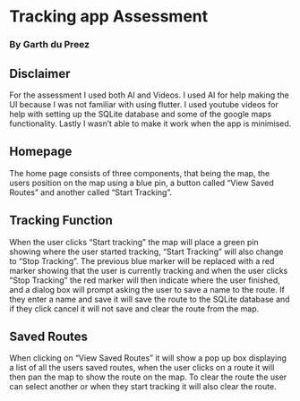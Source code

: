 # Tracking app Assessment 
### By Garth du Preez 


## Disclaimer 
For the assessment I used both AI and Videos. I used AI for help making 
the UI because I was not familiar with using flutter. I used youtube videos 
for help with setting up the SQLite database and some of the google maps 
functionality. Lastly I wasn’t able to make it work when the app is 
minimised. 


## Homepage 
The home page consists of three components, that being the map, the 
users position on the map using a blue pin, a button called “View Saved 
Routes” and another called “Start Tracking”.  


## Tracking Function 
When the user clicks “Start tracking” the map will place a green pin 
showing where the user started tracking, “Start Tracking” will also change 
to “Stop Tracking”. The previous blue marker will be replaced with a red 
marker showing that the user is currently tracking and when the user clicks 
“Stop Tracking” the red marker will then indicate where the user finished, 
and a dialog box will prompt asking the user to save a name to the route. If 
they enter a name and save it will save the route to the SQLite database 
and if they click cancel it will not save and clear the route from the map. 


## Saved Routes 
When clicking on “View Saved Routes” it will show a pop up box displaying 
a list of all the users saved routes, when the user clicks on a route it will 
then pan the map to show the route on the map. To clear the route the user 
can select another or when they start tracking it will also clear the route. 
